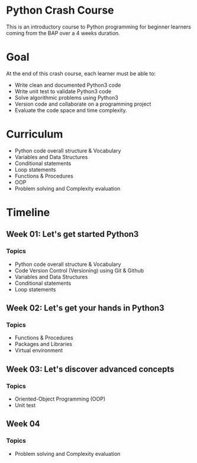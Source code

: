 # Python Crash Course

This is an introductory course to Python programming for beginner learners coming from the BAP over a 4 weeks duration.

# Goal

At the end of this crash course, each learner must be able to:
- Write clean and documented Python3 code
- Write unit test to validate Python3 code
- Solve algorithmic problems using Python3
- Version code and collaborate on a programming project
- Evaluate the code space and time complexity.

# Curriculum

- Python code overall structure & Vocabulary
- Variables and Data Structures
- Conditional statements
- Loop statements
- Functions & Procedures
- OOP
- Problem solving and Complexity evaluation

# Timeline
## Week 01: Let's get started Python3
### Topics
- Python code overall structure & Vocabulary
- Code Version Control (Versioning) using Git & Github
- Variables and Data Structures
- Conditional statements
- Loop statements


## Week 02: Let's get your hands in Python3
### Topics

- Functions & Procedures
- Packages and Libraries
- Virtual environment

## Week 03: Let's discover advanced concepts
### Topics
- Oriented-Object Programming (OOP)
- Unit test

## Week 04
### Topics
- Problem solving and Complexity evaluation
